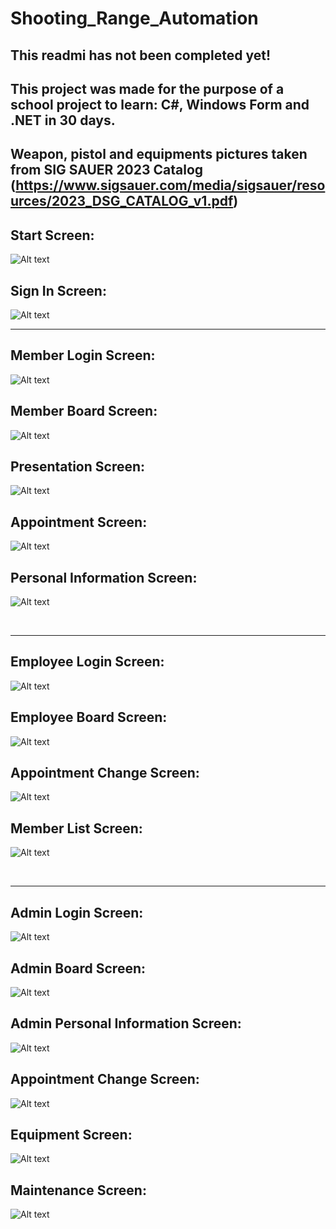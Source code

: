 # Shooting_Range_Automation
This readmi has not been completed yet!
---------------------------------------------------------------------------------------------------------
This project was made for the purpose of a school project to learn: C#, Windows Form and .NET in 30 days.
---------------------------------------------------------------------------------------------------------
Weapon, pistol and equipments pictures taken from SIG SAUER 2023 Catalog
(https://www.sigsauer.com/media/sigsauer/resources/2023_DSG_CATALOG_v1.pdf)
---------------------------------------------------------------------------------------------------------
## Start Screen:

![ Alt text](start.png)  [](start.png)

## Sign In Screen:

![ Alt text](signin.png)  [](signin.png)
<br />
</a>

---------------------------------------------------------------------------------------------------------

## Member Login Screen:

![ Alt text](login.png)  [](login.png)

## Member Board Screen:

![ Alt text](member_board.png)  [](member_board.png)

## Presentation Screen:

![ Alt text](presentation.png)  [](presentation.png)

## Appointment Screen:

![ Alt text](appointment.png)  [](appointment.png)

## Personal Information Screen:

![ Alt text](personal_information.png)  [](personal_information.png)

<br />
</a>

---------------------------------------------------------------------------------------------------------

## Employee Login Screen:

![ Alt text](login.png)  [](login.png)

## Employee Board Screen:

![ Alt text](employee_board.png)  [](employee_board.png)

## Appointment Change Screen:

![ Alt text](appointment_ccchange_list.png)  [](appointment_ccchange_list.png)

## Member List Screen:

![ Alt text](member_list.png)  [](member_list.png)

<br />
</a>

---------------------------------------------------------------------------------------------------------

## Admin Login Screen:

![ Alt text](login.png)  [](login.png)

## Admin Board Screen:

![ Alt text](admin_board.png)  [](admin_board.png)

## Admin Personal Information Screen:

![ Alt text](admin_personal_information.png)  [](admin_personal_information.png)

## Appointment Change Screen:

![ Alt text](appointment_ccchange_list.png)  [](appointment_ccchange_list.png)

## Equipment Screen:

![ Alt text](equipment_list.png)  [](equipment_list.png)

## Maintenance Screen:

![ Alt text](maintenance_list.png)  [](maintenance_list.png)

